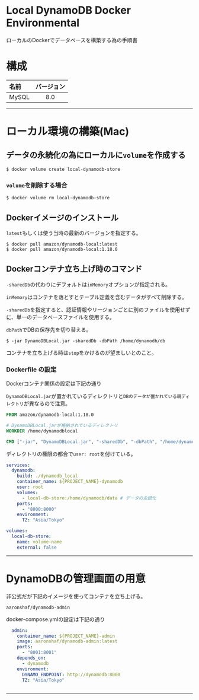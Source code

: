 # Local DynamoDB Docker Environmental

ローカルのDockerでデータベースを構築する為の手順書

# 構成

| 名前 | バージョン |
| :--- | :---: |
| MySQL | 8.0 |

---
# ローカル環境の構築(Mac)

## データの永続化の為にローカルに`volume`を作成する

```shell-session
$ docker volume create local-dynamodb-store
```

### `volume`を削除する場合

```shell-session
$ docker volume rm local-dynamodb-store
```

## Dockerイメージのインストール

`latest`もしくは使う当時の最新のバージョンを指定する。

```shell-session
$ docker pull amazon/dynamodb-local:latest
$ docker pull amazon/dynamodb-local:1.18.0
```

## Dockerコンテナ立ち上げ時のコマンド

`-sharedDb`の代わりにデフォルトは`inMemory`オプションが指定される。

`inMemory`はコンテナを落とすとテーブル定義を含むデータがすべて削除する。

`-sharedDb`を指定すると、認証情報やリージョンごとに別のファイルを使用せずに、単一のデータベースファイルを使用する。

`dbPath`でDBの保存先を切り替える。

```shell-session
$ -jar DynamoDBLocal.jar -sharedDb -dbPath /home/dynamodb/db
```

コンテナを立ち上げる時は`stop`をかけるのが望ましいとのこと。


### Dockerfile の設定

Dockerコンテナ関係の設定は下記の通り

`DynamoDBLocal.jar`が置かれているディレクトリと`DBのデータが置かれている親ディレクトリ`が異なるので注意。

```Dockerfile
FROM amazon/dynamodb-local:1.18.0

# DynamoDBLocal.jarが格納されているディレクトリ
WORKDIR /home/dynamodblocal

CMD ["-jar", "DynamoDBLocal.jar", "-sharedDb", "-dbPath", "/home/dynamodb/data"]

```

ディレクトリの権限の都合で`user: root`を付けている。

```yaml
services:
  dynamodb:
    build: ./dynamodb_local
    container_name: ${PROJECT_NAME}-dynamodb
    user: root
    volumes:
      - local-db-store:/home/dynamodb/data # データの永続化
    ports:
      - "8000:8000"
    environment:
      TZ: "Asia/Tokyo"

volumes:
  local-db-store:
    name: volume-name
    external: false
```

---

# DynamoDBの管理画面の用意

非公式だが下記のイメージを使ってコンテナを立ち上げる。

`aaronshaf/dynamodb-admin`

docker-compose.ymlの設定は下記の通り

```yaml
  admin:
    container_name: ${PROJECT_NAME}-admin
    image: aaronshaf/dynamodb-admin:latest
    ports:
      - "8001:8001"
    depends_on:
      - dynamodb
    environment:
      DYNAMO_ENDPOINT: http://dynamodb:8000
      TZ: "Asia/Tokyo"
```

```

```


---
